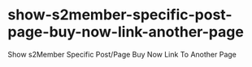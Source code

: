 # show-s2member-specific-post-page-buy-now-link-another-page
Show s2Member Specific Post/Page Buy Now Link To Another Page
